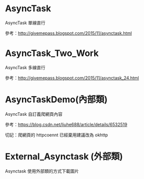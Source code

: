 # AsyncTask

AsyncTask 單線直行

參考：http://givemepass.blogspot.com/2015/11/asynctask.html

# AsyncTask_Two_Work

AsyncTask 多線直行

參考：http://givemepass.blogspot.com/2015/11/asynctask_24.html

# AsyncTaskDemo(內部類)

AsyncTask 自訂義爬網頁內容

參考：https://blog.csdn.net/liuhe688/article/details/6532519

切記：爬網頁的 httpcoennt 已經棄用建議改為 okhttp

# External_Asynctask (外部類)

Asynctask 使用外部類的方式下載圖片
